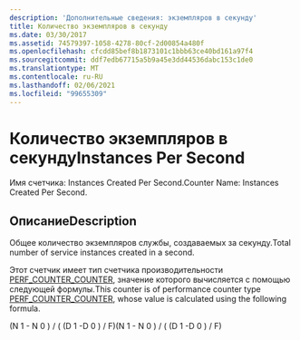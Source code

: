 ```yaml
---
description: 'Дополнительные сведения: экземпляров в секунду'
title: Количество экземпляров в секунду
ms.date: 03/30/2017
ms.assetid: 74579397-1058-4278-80cf-2d00854a480f
ms.openlocfilehash: cfcdd85bef8b1873101c1bbb63ce40bd161a97f4
ms.sourcegitcommit: ddf7edb67715a5b9a45e3dd44536dabc153c1de0
ms.translationtype: MT
ms.contentlocale: ru-RU
ms.lasthandoff: 02/06/2021
ms.locfileid: "99655309"
---
```

# <a name="instances-per-second"></a><span data-ttu-id="86450-103">Количество экземпляров в секунду</span><span class="sxs-lookup"><span data-stu-id="86450-103">Instances Per Second</span></span>

<span data-ttu-id="86450-104">Имя счетчика: Instances Created Per Second.</span><span class="sxs-lookup"><span data-stu-id="86450-104">Counter Name: Instances Created Per Second.</span></span>  
  
## <a name="description"></a><span data-ttu-id="86450-105">Описание</span><span class="sxs-lookup"><span data-stu-id="86450-105">Description</span></span>  

 <span data-ttu-id="86450-106">Общее количество экземпляров службы, создаваемых за секунду.</span><span class="sxs-lookup"><span data-stu-id="86450-106">Total number of service instances created in a second.</span></span>  
  
 <span data-ttu-id="86450-107">Этот счетчик имеет тип счетчика производительности [PERF_COUNTER_COUNTER](/previous-versions/windows/it-pro/windows-server-2003/cc740048(v=ws.10)), значение которого вычисляется с помощью следующей формулы.</span><span class="sxs-lookup"><span data-stu-id="86450-107">This counter is of performance counter type [PERF_COUNTER_COUNTER](/previous-versions/windows/it-pro/windows-server-2003/cc740048(v=ws.10)), whose value is calculated using the following formula.</span></span>  
  
 <span data-ttu-id="86450-108">(N 1 - N 0 ) / ( (D 1 -D 0 ) / F)</span><span class="sxs-lookup"><span data-stu-id="86450-108">(N 1 - N 0 ) / ( (D 1 -D 0 ) / F)</span></span>
